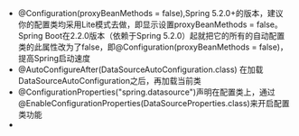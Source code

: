 * @Configuration(proxyBeanMethods = false),Spring 5.2.0+的版本，建议你的配置类均采用Lite模式去做，即显示设置proxyBeanMethods = false。Spring Boot在2.2.0版本（依赖于Spring 5.2.0）起就把它的所有的自动配置类的此属性改为了false，即@Configuration(proxyBeanMethods = false)，提高Spring启动速度
* @AutoConfigureAfter(DataSourceAutoConfiguration.class) 在加载DataSourceAutoConfiguration之后，再加载当前类
* @ConfigurationProperties("spring.datasource")声明在配置类上，通过@EnableConfigurationProperties(DataSourceProperties.class)来开启配置类功能
* 
